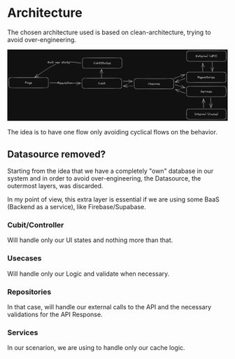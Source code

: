 # Architecture

The chosen architecture used is based on clean-architecture, trying to avoid over-engineering.

![image](architecture_flow.png)

The idea is to have one flow only avoiding cyclical flows on the behavior.

## Datasource removed?

Starting from the idea that we have a completely "own" database in our system and in order to avoid over-engineering, the Datasource, the outermost layers, was discarded.

In my point of view, this extra layer is essential if we are using some BaaS (Backend as a service), like Firebase/Supabase.

### Cubit/Controller

Will handle only our UI states and nothing more than that.

### Usecases

Will handle only our Logic and validate when necessary.

### Repositories

In that case, will handle our external calls to the API and the necessary validations for the API Response.

### Services

In our scenarion, we are using to handle only our cache logic.
